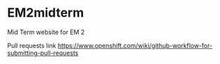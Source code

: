 EM2midterm
==========

Mid Term website for EM 2

Pull requests link
https://www.openshift.com/wiki/github-workflow-for-submitting-pull-requests


